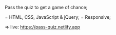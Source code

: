 Pass the quiz to get a game of chance;

= HTML, CSS, JavaScript & jQuery;
= Responsive;

=> live: https://pass-quiz.netlify.app
